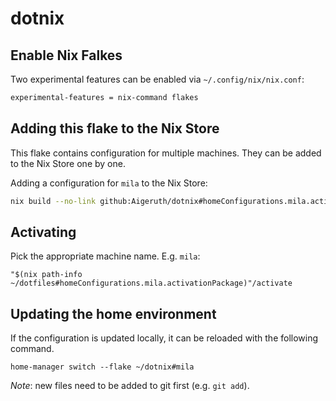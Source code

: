 # dotnix

## Enable Nix Falkes

Two experimental features can be enabled via `~/.config/nix/nix.conf`:

```sh
experimental-features = nix-command flakes
```

## Adding this flake to the Nix Store

This flake contains configuration for multiple machines. They can be added to the Nix Store one by one.

Adding a configuration for `mila` to the Nix Store:

```sh
nix build --no-link github:Aigeruth/dotnix#homeConfigurations.mila.activationPackage
```

## Activating

Pick the appropriate machine name. E.g. `mila`:

```
"$(nix path-info ~/dotfiles#homeConfigurations.mila.activationPackage)"/activate
```

## Updating the home environment

If the configuration is updated locally, it can be reloaded with the following command.

```
home-manager switch --flake ~/dotnix#mila
```

_Note_: new files need to be added to git first (e.g. `git add`).

